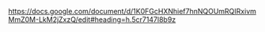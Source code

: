 https://docs.google.com/document/d/1K0FGcHXNhief7hnNQOUmRQIRxivmMmZ0M-LkM2jZxzQ/edit#heading=h.5cr7147l8b9z
